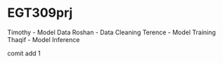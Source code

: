 # EGT309prj

Timothy - Model Data
Roshan - Data Cleaning
Terence - Model Training
Thaqif - Model Inference

comit add 1
